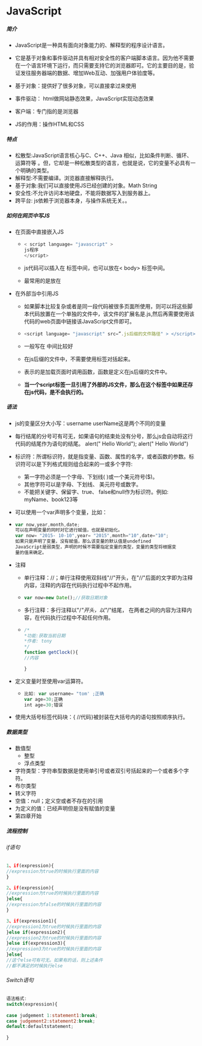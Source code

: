 # JavaScript

##### 简介

- JavaScript是一种具有面向对象能力的、解释型的程序设计语言。

- 它是基于对象和事件驱动并具有相对安全性的客户端脚本语言。因为他不需要在一个语言环境下运行，而只需要支持它的浏览器即可。它的主要目的是，验证发往服务器端的数据、增加Web互动、加强用户体验度等。
- 基于对象：提供好了很多对象，可以直接拿过来使用
- 事件驱动： html做网站静态效果，JavaScript实现动态效果
- 客户端：专门指的是浏览器
- JS的作用：操作HTML和CSS

##### 特点

- 松散型:JavaScript语言核心与C、C++、Java 相似，比如条件判断、循环、运算符等 。但，它却是一种松散类型的语言，也就是说，它的变量不必具有一个明确的类型。
- 解释型:不需要编译。浏览器直接解释执行。
- 基于对象:我们可以直接使用JS已经创建的对象。Math String
- 安全性:不允许访问本地硬盘，不能将数据写入到服务器上。
- 跨平台: js依赖于浏览器本身，与操作系统无关。。

##### 如何在网页中写JS

- 在页面中直接嵌入JS

  - ```javascript
    < script language= "javascript" >
    js程序
    </script>
    ```

  - js代码可以插入在<head> </head>标签中间，也可以放在< body> </body>标签中间。

  - 最常用的是放在<head> </head>

- 在外部当中引用JS

  - 如果脚本比较复杂或者是同一段代码被很多页面所使用，则可以将这些脚本代码放置在一个单独的文件中，该文件的扩展名是.js,然后再需要使用该代码的web页面中链接该JavaScript文件即可。

  - ```javascript
    <script language= "javascript" src=”.js后缀的文件路径" > </script>
    ```

  - 一般写在<head> </head>中间比较好

  - 在js后缀的文件中，不需要使用<script> </script>标签对括起来。

  - <body onload= "函数名()" >表示的是加载页面时调用函数，函数是定义在js后缀的文件中。

  - **当一个script标签一旦引用了外部的JS文件，那么在这个标签中如果还存在js代码，是不会执行的。**

##### 语法

- js的变量区分大小写：username userName这是两个不同的变量

- 每行结尾的分号可有可无，如果语句的结束处没有分号，那么js会自动将这行代码的结尾作为语句的结尾。
  alert(" Hello World");
  alert(" Hello World")

- 标识符：所谓标识符，就是指变量、函数、属性的名字，或者函数的参数。标识符可以是下列格式规则组合起来的一或多个字符:

  - 第一字符必须是一个字母、下划线( )或一个美元符号($)。
  - 其他字符可以是字母、下划线、 美元符号或数字。
  - 不能把关键字、保留字、true、 false和nulI作为标识符。例如: myName、book123等

- 可以使用一个var声明多个变量，比如：

- ```javascript
  var now,year,month,date;
  可以在声明变量的同时对它进行赋值，也就是初始化。
  var now= "2015- 10-10",year= "2015",month="10",date="10";
  如果只是声明了变量，没有赋值，那么该变量的默认值是undefined
  JavaScript是弱类型，声明的时候不需要指定变量的类型，变量的类型将根据变
  量的值来确定。
  ```

- 注释

  - 单行注释：//；单行注释使用双斜线"//"开头，在"//"后面的文字即为注释内容，注释的内容在代码执行过程中不起作用。

  - ```javascript
    var now=new Date();//获取日期对象
    ```

  - 多行注释：多行注释以"/*"开头，以"*/"结尾， 在两者之间的内容为注释内容，在代码执行过程中不起任何作用。

  - ```javascript
    /*
    *功能:获取当前日期
    *作者: tony
    */
    function getClock(){
    //内容
    
    }
    ```

- 定义变量时至使用var运算符。

  - ```javascript
    比如: var username= "tom' ;正确
    var age=30;正确
    int age=30;错误
    ```

- 使用大括号标签代码块：{ //代码}被封装在大括号内的语句按照顺序执行。

##### 数据类型

- 数值型
  - 整型
  - 浮点类型
- 字符类型：字符串型数据是使用单引号或者双引号括起来的一个或者多个字符。
- 布尔类型
- 转义字符
- 空值：null；定义空或者不存在的引用
- 为定义的值：已经声明但是没有赋值的变量
- 第四章开始

##### 流程控制

###### if语句

```javascript
1、if(expression){ 
//expression为true的时候执行里面的内容
}

2、if(expression){
//expression为true的时候执行里面的内容
}else{ 
//expression为false的时候执行里面的内容
}

3、if(expression1){
//expression1为true的时候执行里面的内容
}else if(expression2){
//expression2为true的时候执行里面的内容
}else if(expression3){ 
//expression3为true的时候执行里面的内容
}else{
//这个else可有可无。如果有的话，则上述条件
//都不满足的时候执行else

```

###### Switch语句

```javascript
语法格式:
switch(expression){
        
case judgement 1:statement1:break;
case judgement2:statement2:break;
default:defaultstatement;
        
}

```

